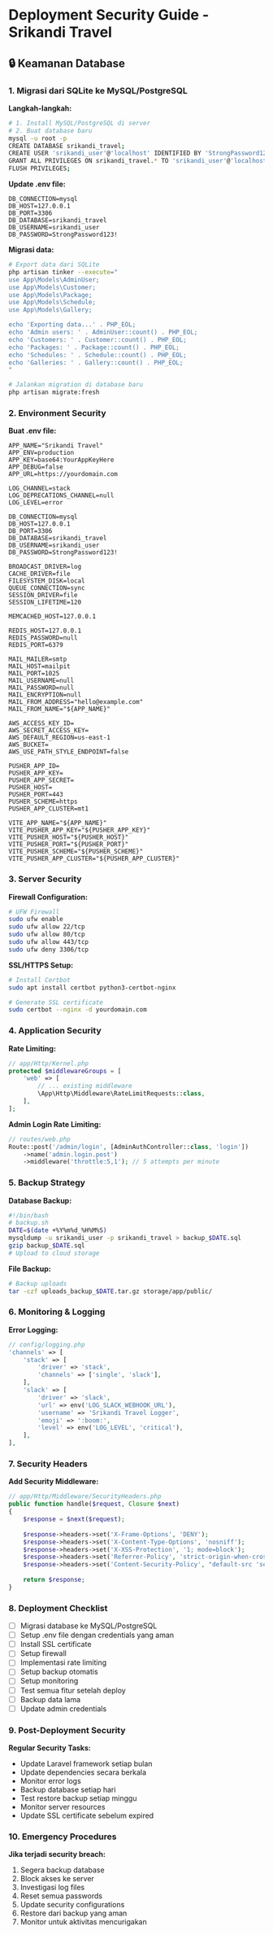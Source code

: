 # Deployment Security Guide - Srikandi Travel

## 🔒 Keamanan Database

### 1. Migrasi dari SQLite ke MySQL/PostgreSQL

**Langkah-langkah:**

```bash
# 1. Install MySQL/PostgreSQL di server
# 2. Buat database baru
mysql -u root -p
CREATE DATABASE srikandi_travel;
CREATE USER 'srikandi_user'@'localhost' IDENTIFIED BY 'StrongPassword123!';
GRANT ALL PRIVILEGES ON srikandi_travel.* TO 'srikandi_user'@'localhost';
FLUSH PRIVILEGES;
```

**Update .env file:**
```env
DB_CONNECTION=mysql
DB_HOST=127.0.0.1
DB_PORT=3306
DB_DATABASE=srikandi_travel
DB_USERNAME=srikandi_user
DB_PASSWORD=StrongPassword123!
```

**Migrasi data:**
```bash
# Export data dari SQLite
php artisan tinker --execute="
use App\Models\AdminUser;
use App\Models\Customer;
use App\Models\Package;
use App\Models\Schedule;
use App\Models\Gallery;

echo 'Exporting data...' . PHP_EOL;
echo 'Admin users: ' . AdminUser::count() . PHP_EOL;
echo 'Customers: ' . Customer::count() . PHP_EOL;
echo 'Packages: ' . Package::count() . PHP_EOL;
echo 'Schedules: ' . Schedule::count() . PHP_EOL;
echo 'Galleries: ' . Gallery::count() . PHP_EOL;
"

# Jalankan migration di database baru
php artisan migrate:fresh
```

### 2. Environment Security

**Buat .env file:**
```env
APP_NAME="Srikandi Travel"
APP_ENV=production
APP_KEY=base64:YourAppKeyHere
APP_DEBUG=false
APP_URL=https://yourdomain.com

LOG_CHANNEL=stack
LOG_DEPRECATIONS_CHANNEL=null
LOG_LEVEL=error

DB_CONNECTION=mysql
DB_HOST=127.0.0.1
DB_PORT=3306
DB_DATABASE=srikandi_travel
DB_USERNAME=srikandi_user
DB_PASSWORD=StrongPassword123!

BROADCAST_DRIVER=log
CACHE_DRIVER=file
FILESYSTEM_DISK=local
QUEUE_CONNECTION=sync
SESSION_DRIVER=file
SESSION_LIFETIME=120

MEMCACHED_HOST=127.0.0.1

REDIS_HOST=127.0.0.1
REDIS_PASSWORD=null
REDIS_PORT=6379

MAIL_MAILER=smtp
MAIL_HOST=mailpit
MAIL_PORT=1025
MAIL_USERNAME=null
MAIL_PASSWORD=null
MAIL_ENCRYPTION=null
MAIL_FROM_ADDRESS="hello@example.com"
MAIL_FROM_NAME="${APP_NAME}"

AWS_ACCESS_KEY_ID=
AWS_SECRET_ACCESS_KEY=
AWS_DEFAULT_REGION=us-east-1
AWS_BUCKET=
AWS_USE_PATH_STYLE_ENDPOINT=false

PUSHER_APP_ID=
PUSHER_APP_KEY=
PUSHER_APP_SECRET=
PUSHER_HOST=
PUSHER_PORT=443
PUSHER_SCHEME=https
PUSHER_APP_CLUSTER=mt1

VITE_APP_NAME="${APP_NAME}"
VITE_PUSHER_APP_KEY="${PUSHER_APP_KEY}"
VITE_PUSHER_HOST="${PUSHER_HOST}"
VITE_PUSHER_PORT="${PUSHER_PORT}"
VITE_PUSHER_SCHEME="${PUSHER_SCHEME}"
VITE_PUSHER_APP_CLUSTER="${PUSHER_APP_CLUSTER}"
```

### 3. Server Security

**Firewall Configuration:**
```bash
# UFW Firewall
sudo ufw enable
sudo ufw allow 22/tcp
sudo ufw allow 80/tcp
sudo ufw allow 443/tcp
sudo ufw deny 3306/tcp
```

**SSL/HTTPS Setup:**
```bash
# Install Certbot
sudo apt install certbot python3-certbot-nginx

# Generate SSL certificate
sudo certbot --nginx -d yourdomain.com
```

### 4. Application Security

**Rate Limiting:**
```php
// app/Http/Kernel.php
protected $middlewareGroups = [
    'web' => [
        // ... existing middleware
        \App\Http\Middleware\RateLimitRequests::class,
    ],
];
```

**Admin Login Rate Limiting:**
```php
// routes/web.php
Route::post('/admin/login', [AdminAuthController::class, 'login'])
    ->name('admin.login.post')
    ->middleware('throttle:5,1'); // 5 attempts per minute
```

### 5. Backup Strategy

**Database Backup:**
```bash
#!/bin/bash
# backup.sh
DATE=$(date +%Y%m%d_%H%M%S)
mysqldump -u srikandi_user -p srikandi_travel > backup_$DATE.sql
gzip backup_$DATE.sql
# Upload to cloud storage
```

**File Backup:**
```bash
# Backup uploads
tar -czf uploads_backup_$DATE.tar.gz storage/app/public/
```

### 6. Monitoring & Logging

**Error Logging:**
```php
// config/logging.php
'channels' => [
    'stack' => [
        'driver' => 'stack',
        'channels' => ['single', 'slack'],
    ],
    'slack' => [
        'driver' => 'slack',
        'url' => env('LOG_SLACK_WEBHOOK_URL'),
        'username' => 'Srikandi Travel Logger',
        'emoji' => ':boom:',
        'level' => env('LOG_LEVEL', 'critical'),
    ],
],
```

### 7. Security Headers

**Add Security Middleware:**
```php
// app/Http/Middleware/SecurityHeaders.php
public function handle($request, Closure $next)
{
    $response = $next($request);
    
    $response->headers->set('X-Frame-Options', 'DENY');
    $response->headers->set('X-Content-Type-Options', 'nosniff');
    $response->headers->set('X-XSS-Protection', '1; mode=block');
    $response->headers->set('Referrer-Policy', 'strict-origin-when-cross-origin');
    $response->headers->set('Content-Security-Policy', "default-src 'self'");
    
    return $response;
}
```

### 8. Deployment Checklist

- [ ] Migrasi database ke MySQL/PostgreSQL
- [ ] Setup .env file dengan credentials yang aman
- [ ] Install SSL certificate
- [ ] Setup firewall
- [ ] Implementasi rate limiting
- [ ] Setup backup otomatis
- [ ] Setup monitoring
- [ ] Test semua fitur setelah deploy
- [ ] Backup data lama
- [ ] Update admin credentials

### 9. Post-Deployment Security

**Regular Security Tasks:**
- Update Laravel framework setiap bulan
- Update dependencies secara berkala
- Monitor error logs
- Backup database setiap hari
- Test restore backup setiap minggu
- Monitor server resources
- Update SSL certificate sebelum expired

### 10. Emergency Procedures

**Jika terjadi security breach:**
1. Segera backup database
2. Block akses ke server
3. Investigasi log files
4. Reset semua passwords
5. Update security configurations
6. Restore dari backup yang aman
7. Monitor untuk aktivitas mencurigakan 